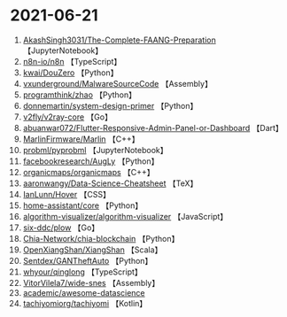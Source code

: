 # 2021-06-21

1. [AkashSingh3031/The-Complete-FAANG-Preparation](https://github.com/AkashSingh3031/The-Complete-FAANG-Preparation) 【JupyterNotebook】
2. [n8n-io/n8n](https://github.com/n8n-io/n8n) 【TypeScript】
3. [kwai/DouZero](https://github.com/kwai/DouZero) 【Python】
4. [vxunderground/MalwareSourceCode](https://github.com/vxunderground/MalwareSourceCode) 【Assembly】
5. [programthink/zhao](https://github.com/programthink/zhao) 【Python】
6. [donnemartin/system-design-primer](https://github.com/donnemartin/system-design-primer) 【Python】
7. [v2fly/v2ray-core](https://github.com/v2fly/v2ray-core) 【Go】
8. [abuanwar072/Flutter-Responsive-Admin-Panel-or-Dashboard](https://github.com/abuanwar072/Flutter-Responsive-Admin-Panel-or-Dashboard) 【Dart】
9. [MarlinFirmware/Marlin](https://github.com/MarlinFirmware/Marlin) 【C++】
10. [probml/pyprobml](https://github.com/probml/pyprobml) 【JupyterNotebook】
11. [facebookresearch/AugLy](https://github.com/facebookresearch/AugLy) 【Python】
12. [organicmaps/organicmaps](https://github.com/organicmaps/organicmaps) 【C++】
13. [aaronwangy/Data-Science-Cheatsheet](https://github.com/aaronwangy/Data-Science-Cheatsheet) 【TeX】
14. [IanLunn/Hover](https://github.com/IanLunn/Hover) 【CSS】
15. [home-assistant/core](https://github.com/home-assistant/core) 【Python】
16. [algorithm-visualizer/algorithm-visualizer](https://github.com/algorithm-visualizer/algorithm-visualizer) 【JavaScript】
17. [six-ddc/plow](https://github.com/six-ddc/plow) 【Go】
18. [Chia-Network/chia-blockchain](https://github.com/Chia-Network/chia-blockchain) 【Python】
19. [OpenXiangShan/XiangShan](https://github.com/OpenXiangShan/XiangShan) 【Scala】
20. [Sentdex/GANTheftAuto](https://github.com/Sentdex/GANTheftAuto) 【Python】
21. [whyour/qinglong](https://github.com/whyour/qinglong) 【TypeScript】
22. [VitorVilela7/wide-snes](https://github.com/VitorVilela7/wide-snes) 【Assembly】
23. [academic/awesome-datascience](https://github.com/academic/awesome-datascience) 
24. [tachiyomiorg/tachiyomi](https://github.com/tachiyomiorg/tachiyomi) 【Kotlin】
